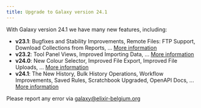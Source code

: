 ```yaml
---
title: Upgrade to Galaxy version 24.1
---
```


With Galaxy version 24.1 we have many new features, including:

- **v23.1**: Bugfixes and Stability Improvements, Remote Files: FTP Support, Download Collections from Reports, ... [More information](https://docs.galaxyproject.org/en/latest/releases/21.05_announce_user.html)
- **v23.2**: Tool Panel Views, Improved Importing Data, ... [More information](https://docs.galaxyproject.org/en/latest/releases/21.09_announce_user.html)
- **v24.0**: New Colour Selector, Improved File Export, Improved File Uploads, ... [More information](https://docs.galaxyproject.org/en/latest/releases/22.01_announce_user.html)
- **v24.1**: The New History, Bulk History Operations, Workflow Improvements, Saved Rules, Scratchbook Upgraded, OpenAPI Docs, ... [More information](https://docs.galaxyproject.org/en/latest/releases/22.05_announce_user.html)

Please report any error via galaxy@elixir-belgium.org
